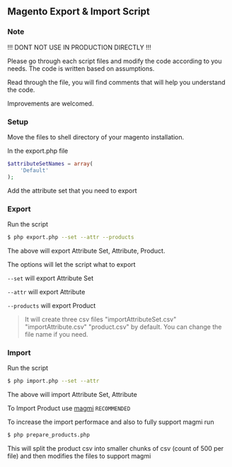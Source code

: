 ## Magento Export & Import Script

### Note

!!! DONT NOT USE IN PRODUCTION DIRECTLY !!!

Please go through each script files and modify the code according to you needs. The code is written based on assumptions.

Read through the file, you will find comments that will help you understand the code.

Improvements are welcomed.

### Setup

Move the files to shell directory of your magento installation.

In the export.php file

```php
$attributeSetNames = array(
	'Default'
);
```

Add the attribute set that you need to export


### Export

Run the script 

```bash	
$ php export.php --set --attr --products
```

The above will export Attribute Set, Attribute, Product.

The options will let the script what to export

`--set` will export Attribute Set

`--attr` will export Attribute

`--products` will export Product


> It will create three csv files "importAttributeSet.csv" "importAttribute.csv" "product.csv" by default. You can change the file name if you need.


### Import

Run the script

```bash	
$ php import.php --set --attr
```

The above will import Attribute Set, Attribute


To Import Product use [magmi](http://wiki.magmi.org/) `RECOMMENDED`


To increase the import performace and also to fully support magmi run


```bash	
$ php prepare_products.php
```


This will split the product csv into smaller chunks of csv (count of 500 per file) and then modifies the files to support magmi


